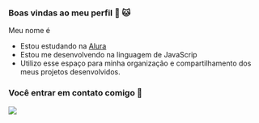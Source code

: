 ### Boas vindas ao meu perfil 🐶 🐱

Meu nome é 

- Estou estudando na [Alura](https://www.alura.com.br)
- Estou me desenvolvendo na linguagem de JavaScrip
- Utilizo esse espaço para minha organização e compartilhamento dos meus projetos desenvolvidos.

  
### Você entrar em contato comigo 🦘


![](https://media1.tenor.com/m/2pOWUd6rJCQAAAAC/hpw-alucard.gif)

